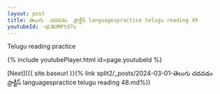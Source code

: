 ```yaml
---
layout: post
title: తెలుగు  చదవడం  ప్రాక్టీస్ languagespractice telugu reading 49
youtubeId: -qLNUMPtd7s
---
```

 
 
Telugu reading practice
 
 
 
 
 


{% include youtubePlayer.html id=page.youtubeId %}
 
[Next]({{ site.baseurl }}{% link  split2/_posts/2024-03-01-తెలుగు  చదవడం  ప్రాక్టీస్ languagespractice telugu reading 48.md%})
 
